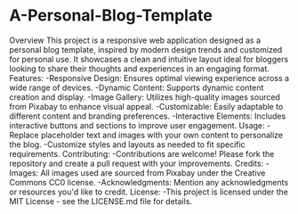 # A-Personal-Blog-Template
Overview
This project is a responsive web application designed as a personal blog template, inspired by modern design trends and customized for personal use. It showcases a clean and intuitive layout ideal for bloggers looking to share their thoughts and experiences in an engaging format.
Features:
-Responsive Design: Ensures optimal viewing experience across a wide range of devices.
-Dynamic Content: Supports dynamic content creation and display.
-Image Gallery: Utilizes high-quality images sourced from Pixabay to enhance visual appeal.
-Customizable: Easily adaptable to different content and branding preferences.
-Interactive Elements: Includes interactive buttons and sections to improve user engagement.
Usage:
-Replace placeholder text and images with your own content to personalize the blog.
-Customize styles and layouts as needed to fit specific requirements.
Contributing:
-Contributions are welcome! Please fork the repository and create a pull request with your improvements.
Credits:
-Images: All images used are sourced from Pixabay under the Creative Commons CC0 license.
-Acknowledgments: Mention any acknowledgments or resources you'd like to credit.
License:
-This project is licensed under the MIT License - see the LICENSE.md file for details.
